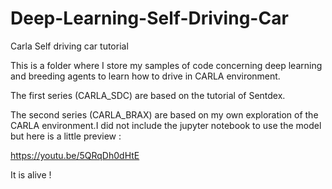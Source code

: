 # Deep-Learning-Self-Driving-Car
Carla Self driving car tutorial

This is a folder where I store my samples of code concerning deep learning and breeding agents to learn how to drive in CARLA environment.

The first series (CARLA_SDC) are based on the tutorial of Sentdex. 

The second series (CARLA_BRAX) are based on my own exploration of the CARLA environment.I did not include the jupyter notebook to use the model but here is a little preview :

https://youtu.be/5QRqDh0dHtE

It is alive ! 
